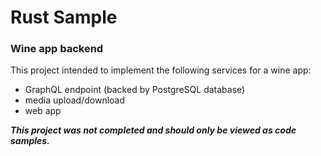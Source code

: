 # Rust Sample

### **Wine app backend**

This project intended to implement the following services for a wine app:

-   GraphQL endpoint (backed by PostgreSQL database)
-   media upload/download
-   web app

**_This project was not completed and should only be viewed as code samples._**
